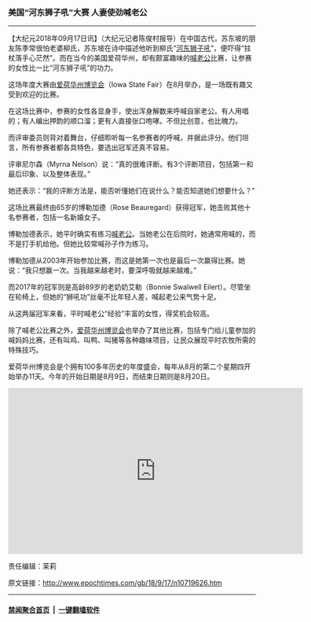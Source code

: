 ### 美国“河东狮子吼”大赛 人妻使劲喊老公
------------------------

<p>【大纪元2018年09月17日讯】（大纪元记者陈俊村报导）在中国古代，苏东坡的朋友陈季常很怕老婆柳氏，苏东坡在诗中描述他听到柳氏“<a href="http://www.epochtimes.com/gb/tag/%E6%B2%B3%E4%B8%9C%E7%8B%AE%E5%AD%90%E5%90%BC.html">河东狮子吼</a>”，便吓得“拄杖落手心茫然”。而在当今的美国爱荷华州，却有颇富趣味的<a href="http://www.epochtimes.com/gb/tag/%E5%96%8A%E8%80%81%E5%85%AC.html">喊老公</a>比赛，让参赛的女性比一比“河东狮子吼”的功力。</p>
<p>这场年度大赛由<a href="http://www.epochtimes.com/gb/tag/%E7%88%B1%E8%8D%B7%E5%8D%8E%E5%B7%9E%E5%8D%9A%E8%A7%88%E4%BC%9A.html">爱荷华州博览会</a>（Iowa State Fair）在8月举办，是一场既有趣又受到欢迎的比赛。</p>
<p>在这场比赛中，参赛的女性各显身手，使出浑身解数来呼喊自家老公。有人用唱的；有人编出押韵的顺口溜；更有人直接张口咆哮。不但比创意，也比魄力。</p>
<p>而评审委员则背对着舞台，仔细聆听每一名参赛者的呼喊，并据此评分。他们坦言，所有参赛者都各具特色，要选出冠军还真不容易。</p>
<p>评审尼尔森（Myrna Nelson）说：“真的很难评断。有3个评断项目，包括第一和最后印象、以及整体表现。”</p>
<p>她还表示：“我的评断方法是，能否听懂她们在说什么？能否知道她们想要什么？”</p>
<p>这场比赛最终由65岁的博勒加德（Rose Beauregard）获得冠军，她击败其他十名参赛者，包括一名新婚女子。</p>
<p>博勒加德表示，她平时确实有练习<a href="http://www.epochtimes.com/gb/tag/%E5%96%8A%E8%80%81%E5%85%AC.html">喊老公</a>。当她老公在后院时，她通常用喊的，而不是打手机给他。但她比较常喊孙子作为练习。</p>
<p>博勒加德从2003年开始参加比赛，而这是她第一次也是最后一次赢得比赛。她说：“我只想赢一次。当我越来越老时，要深呼吸就越来越难。”</p>
<p>而2017年的冠军则是高龄89岁的老奶奶艾勒（Bonnie Swalwell Eilert）。尽管坐在轮椅上，但她的“狮吼功”丝毫不比年轻人差，喊起老公来气势十足。</p>
<p>从这两届冠军来看，平时喊老公“经验”丰富的女性，得奖机会较高。</p>
<p>除了喊老公比赛之外，<a href="http://www.epochtimes.com/gb/tag/%E7%88%B1%E8%8D%B7%E5%8D%8E%E5%B7%9E%E5%8D%9A%E8%A7%88%E4%BC%9A.html">爱荷华州博览会</a>也举办了其他比赛，包括专门给儿童参加的喊妈妈比赛，还有叫鸡、叫鸭、叫猪等各种趣味项目，让民众展现平时农牧所需的特殊技巧。</p>
<p>爱荷华州博览会是个拥有100多年历史的年度盛会，每年从8月的第二个星期四开始举办11天。今年的开始日期是8月9日，而结束日期则是8月20日。</p>
<p><iframe src="https://www.youtube.com/embed/ipewrBf1Uls?rel=0" width="600" height="338" frameborder="0" allowfullscreen="allowfullscreen"></iframe></p>
<p>责任编辑：茉莉</p>

原文链接：http://www.epochtimes.com/gb/18/9/17/n10719626.htm


------------------------
#### [禁闻聚合首页](https://github.com/gfw-breaker/banned-news/blob/master/README.md) &nbsp;|&nbsp;  [一键翻墙软件](https://github.com/gfw-breaker/nogfw/blob/master/README.md)